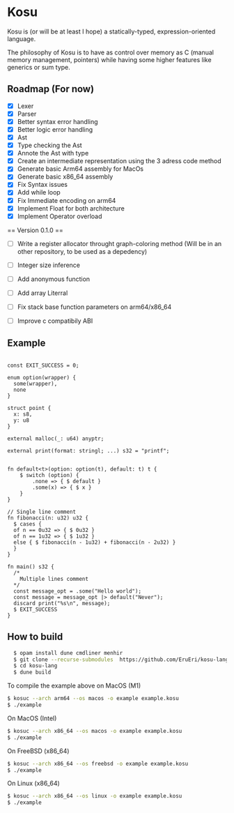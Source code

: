 # Kosu

Kosu is (or will be at least I hope) a statically-typed, expression-oriented language.

The philosophy of Kosu is to have as control over memory as C (manual memory management, pointers) while having some higher features like generics or sum type.

## Roadmap (For now)
- [x] Lexer
- [x] Parser
- [x] Better syntax error handling
- [x] Better logic error handling
- [x] Ast
- [x] Type checking the Ast
- [x] Annote the Ast with type
- [x] Create an intermediate representation using the 3 adress code method 
- [x] Generate basic Arm64 assembly for MacOs
- [x] Generate basic x86_64 assembly
- [x] Fix Syntax issues
- [x] Add while loop
- [x] Fix Immediate encoding on arm64
- [x] Implement Float for both architecture
- [x] Implement Operator overload

== Version 0.1.0 == 

- [ ] Write a register allocator throught graph-coloring method (Will be in an other repository, to be used as a depedency)
- [ ] Integer size inference
- [ ] Add anonymous function
- [ ] Add array Literral
- [ ] Fix stack base function parameters on arm64/x86_64
- [ ] Improve c compatibily ABI



## Example
```

const EXIT_SUCCESS = 0;

enum option(wrapper) {
  some(wrapper),
  none
}

struct point { 
  x: s8,
  y: u8
}

external malloc(_: u64) anyptr;

external print(format: stringl; ...) s32 = "printf";


fn default<t>(option: option(t), default: t) t {
    $ switch (option) {
        .none => { $ default }
        .some(x) => { $ x }
    }
}

// Single line comment
fn fibonacci(n: u32) u32 {
  $ cases {
  of n == 0u32 => { $ 0u32 }
  of n == 1u32 => { $ 1u32 }
  else { $ fibonacci(n - 1u32) + fibonacci(n - 2u32) }
  }
}

fn main() s32 {
  /*
    Multiple lines comment
  */
  const message_opt = .some("Hello world");
  const message = message_opt |> default("Never");
  discard print("%s\n", message);
  $ EXIT_SUCCESS
}
```

## How to build 
```bash
  $ opam install dune cmdliner menhir
  $ git clone --recurse-submodules  https://github.com/EruEri/kosu-lang
  $ cd kosu-lang
  $ dune build
```

To compile the example above on MacOS (M1)
```bash
$ kosuc --arch arm64 --os macos -o example example.kosu
$ ./example
```
On MacOS (Intel)
```bash
$ kosuc --arch x86_64 --os macos -o example example.kosu
$ ./example
```
On FreeBSD (x86_64)
```bash
$ kosuc --arch x86_64 --os freebsd -o example example.kosu
$ ./example
```
On Linux (x86_64)
```bash
$ kosuc --arch x86_64 --os linux -o example example.kosu
$ ./example
```


